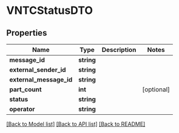 # VNTCStatusDTO

## Properties
Name | Type | Description | Notes
------------ | ------------- | ------------- | -------------
**message_id** | **string** |  | 
**external_sender_id** | **string** |  | 
**external_message_id** | **string** |  | 
**part_count** | **int** |  | [optional] 
**status** | **string** |  | 
**operator** | **string** |  | 

[[Back to Model list]](../../README.md#documentation-for-models) [[Back to API list]](../../README.md#documentation-for-api-endpoints) [[Back to README]](../../README.md)

